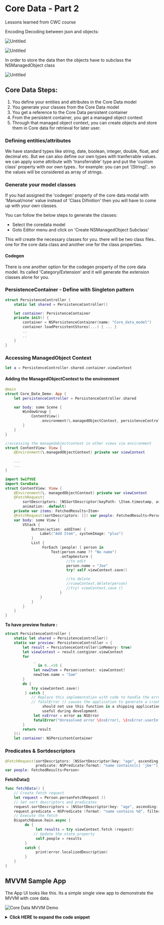 # Core Data - Part 2

Lessons learned from CWC course

Encoding Decoding between json and objects:

![Untitled](images/core-data2/Untitled.png)

![Untitled](images/core-data2/Untitled%201.png)

In order to store the data then the objects have to subclass the NSManagedObject class

![Untitled](images/core-data2/Untitled%202.png)

## Core Data Steps:

1. You define your entities and attributes in the Core Data model
2. You generate your classes from the Core Data model
3. You get a reference to the Core Data persistent container
4. From the persistent container, you get a managed object context
5. Through that managed object context, you can create objects and store them in Core data for retrieval for later user.

### Defining entities/attributes

We have standard types like string, date, boolean, integer, double, float, and decimal etc. But we can also define our own types with tranferrable values. we can apply some attribute with 'transferrable' type and put the 'custom class' property with our own types.. for example: you can put '[String]'.. so the values will be considered as array of strings.

### Generate your model classes

If you had assigned the 'codegen' property of the core data modal with 'Manual/none' value instead of 'Class Difinition' then you will have to come up with your own classes.

You can follow the below steps to generate the classes:

- Select the coredata model
- Goto Editor menu and click on 'Create NSManagedObject Subclass'

This will create the necessary classes for you. there will be two class files.. one for the core data class and another one for the class properties.

#### Codegen

There is one another option for the codegen property of the core data model. Its called 'Category/Extension' and it will generate the extension classes alone for you.

### PersistenceContainer - Define with Singleton pattern

```Swift
struct PersistenceController {
    static let shared = PersistenceController()

    let container: PersistenceContainer
    private init() {
        container = NSPersistenceContainer(name: "Core_data_model")
        container.loadPersistentStores(...) { ... }
        ..
        ..
    }
}
```

### Accessing ManagedObject Context

```Swift
let a = PersistenceController.shared.container.viewContext
```

#### Adding the ManagedObjectContext to the environment

```Swift
@main
struct Core_Date_Demo: App {
    let persistenceController = PersistenceController.shared

    var body: some Scene {
        WindowGroup {
            ContentView()
                .environment(\.managedObjectContext, persistenceController.container.viewContext)
        }
    }
}

//accessing the managedobjectcontext in other views via environment
struct ContentView: View {
    @Environment(\.managedObjectContext) private var viewContext

    ...
    ...
}
```

```swift
import SwiftUI
import CoreData
struct ContentView: View {
    @Environment(\. managedObjectContext) private var viewContext
    @FetchRequest(
        sortDescriptors: [NSSortDescriptor(keyPath: \Item.timestamp, ascending: true)],
        animation: .default)
    private var items: FetchedResults<Item>
    @FetchRequest(sortDescriptors: []) var people: FetchedResults<Person> I
    var body: some View {
        VStack {
            Button(action: addItem) {
                Label("Add Item", systemImage: "plus")
            }
            List {
                 ForEach (people) { person in
                     Text(person.name ?? "No name")
                         .onTapGesture {
                            //to edit
                            person.name = "Joe"
                            try? self.viewContext.save()

                            //to delete
                            //viewContext.delete(person)
                            //try! viewContext.save ()
                         }
                }
            }
        }
    }
}
```

**To have preview feature :**

```Swift
struct PersistenceController {
    static let shared = PersistenceController()
    static var preview: PersistenceController = {
        let result = PersistenceController(inMemory: true)
        let viewContext = result.contginer.viewContext
        for
             _
               in 0..<10 {
             let newItem = Person(context: viewContext)
             newItem.name = "Sam"
        }
        do {
            try viewContext.save()
         } catch {
            // Replace this implementation with code to handle the error appropriately.
            // fatalError () causes the application to generate a crash log and terminate. You
                 should not use this function in a shipping application, although it may be
                 useful during development.
             let nsError = error as NSError
             fatalError("Unresolved error \(nsError), \(nsError.userInfo) ")
        }
        return result
    }()
    let container: NSPersistentContainer
```

### Predicates & Sortdescriptors

```swift
@FetchRequest(sortDescriptors: [NSSortDescriptor(key: "age", ascending: true), NSSortDescriptor(key: "name", ascending: true)],
              predicate: NSPredicate(format: "name contains[c] 'jbe'"))
var people: FetchedResults<Person>
```

**FetchData()**

```swift
func fetchData() {
    // Create fetch request
    let request = Person.personFetchRequest ()
    // Set sort descriptors and predicates
    request.sortDescriptors = [NSSortDescriptor(key: "age", ascending: true)]
    request.predicate = NSPredicate (format: "name contains %Q", filterByText)
    // Execute the fetch
    DispatchQueue.hain.async {
         do {
              let results = try viewContext.fetch (request)
             // Update the state property
              self.people = results
         }
         catch {
              print(error.localizedDescription)
         }
    }
}
```

## MVVM Sample App

The App UI looks like this. Its a simple single view app to demonstrate the MVVM with core data.

![Core Data MVVM Demo](images/core-data2/CoreDataMVVM-Demo.png)

<details><summary><b>Click HERE to expand the code snippet</b></summary><br/>

```swift
class CoreDataViewModel: ObservableObject {
    let container: NSPersistentContainer
    @Published var savedEntities: [FruitEntity] = []
    init() {
        container = NSPersistentContainer(name: "FruitsContainer")
        container.loadPersistentStores { (description, error) in
            if let error = error {
                print ("ERROR LOADING CORE DATA. \(error)")
            } else {
                print ("Successfully loaded core data!")
            }
        }
        fetchFruits()
    }
    func fetchFruits() {
        let request = NSFetchRequest<FruitEntity>(entityName: "FruitEntity")
        do {
            savegEntities = try container.viewContext.fetch(request)
        } catch let error {
            print ("Error fetching. \(error)")
    }
    func addFruit(text: String) {
        let newFruit = FruitEntity(context: container.viewContext)
        newFruit.name = text
        saveData()
    }
    func saveData() {
        do {
            try container.viewContext.save()
            fetchFruits()
        } catch let error {
            print("Error saving. \(error)")
        }
    }
    func updateFruit(entity: FruitEntity) {
        let currentName = entity.name ?? ""
        let newName = currentName + "!"
        entity.name = newName
        saveData()
    }
    func deleteFruit(indexSet: IndexSet) {
        guard let index = indexSet.first else { return }
        let entity = savedEntities[index]
        container.viewContext.delete(entity)
        saveData()
    }
}

struct CoreDataBootcamp: View {
    @StateObject var vm = CoreDataViewModel()
    @State var textFieldText: String =
    var body: some View {
        NavigationView {
            Vstack(spacing: 20) {
                TextField ("Add fruit here...", text: $textFieldText)
                    .font (.headline)
                    .padding(.leading)
                    .frame(height: 55)
                    .background (Color())
                    .cornerRadius (10)
                    •padding(.horizontal)

                Button(action: {
                    guard !textFieldText.isEmpty else { return }
                     vm.addFruit(text:$textFieldText)
                     textFieldText = ""
                }, label: {
                     Text("Button")
                         . font(.headline)
                         . foregroundColor(.white)
                         .frame (height: 55)
                         .frame (maxWidth: .infinity)
                         .background (Color())
                          .cornerRadius (10)
                })
                .padding(.horizontal)

                List {
                    ForEach (vm.savedEntities) { entity in
                        Text(entity.name ?? "NO NAME")
                        .onTapGesture {
                            vm.updateFruit(entity: entity)
                        }
                    }
                    .onDelete(perform: vm.deleteFruit)
                }
                .listStyle(PlainListStyle())
            }
            .navigationTitle("Fruits")
        }
    }
}
```

</details>
